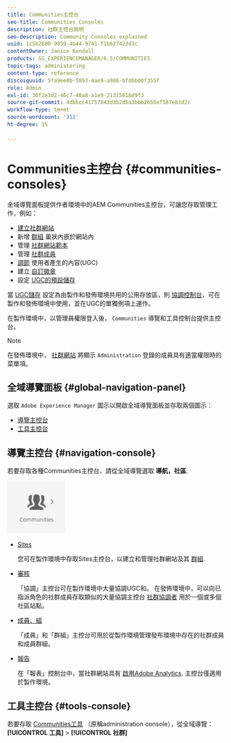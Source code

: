 ```yaml
---
title: Communities主控台
seo-title: Communities Consoles
description: 社群主控台說明
seo-description: Community Consoles explained
uuid: 1c5b2600-9059-4b44-9741-f1b627423d3c
contentOwner: Janice Kendall
products: SG_EXPERIENCEMANAGER/6.5/COMMUNITIES
topic-tags: administering
content-type: reference
discoiquuid: 5fa9ee8b-5893-4ae9-a986-bfdbb00f355f
role: Admin
exl-id: 36f2e3d2-46c7-48a8-a1e9-213f581bd9f3
source-git-commit: 4dbbcc41757843d3b2d5a3bbb2656ef587e83d2c
workflow-type: tm+mt
source-wordcount: '311'
ht-degree: 1%

---
```


# Communities主控台 {#communities-consoles}

全域導覽面板提供作者環境中的AEM Communities主控台，可讓您存取管理工作，例如：

* [建立社群網站](sites-console.md)
* 新增 [群組](groups.md) 巢狀內嵌於網站內
* 管理 [社群網站範本](sites.md)
* 管理 [社群成員](members.md)
* [調節](moderate-ugc.md) 使用者產生的內容(UGC)
* 建立 [自訂徽章](badges.md)
* 設定 [UGC的預設儲存](srp-config.md)

當 [UGC儲存](working-with-srp.md) 設定為由製作和發佈環境共用的公用存放區，則 [協調控制台](moderation.md)，可在製作和發佈環境中使用，並在UGC的單獨例項上運作。

在製作環境中，以管理員權限登入後， `Communities` 導覽和工具控制台提供主控台。

>[!NOTE]
>
>在發佈環境中， [社群網站](sites-console.md) 將顯示 `Administration` 登錄的成員具有適當權限時的菜單項。

## 全域導覽面板 {#global-navigation-panel}

選取 `Adobe Experience Manager` 圖示以開啟全域導覽面板並存取兩個圖示：

* [導覽主控台](#navigation-console)
* [工具主控台](tools.md)

## 導覽主控台 {#navigation-console}

若要存取各種Communities主控台，請從全域導覽選取 **導航，社區**.

![社群](assets/communities.png)

* [Sites](sites-console.md)

   您可在製作環境中存取Sites主控台，以建立和管理社群網站及其 [群組](groups.md).

* [審核](moderation.md)

   「協調」主控台可在製作環境中大量協調UGC和。 在發佈環境中，可以向已指派角色的社群成員存取類似的大量協調主控台 [社群協調者](users.md#publishenvironmentusersandgroups) 用於一個或多個社區站點。

* [成員、組](members.md)

   「成員」和「群組」主控台可用於從製作環境管理發布環境中存在的社群成員和成員群組。

* [報告](reports.md)

   在「報表」控制台中，當社群網站具有 [啟用Adobe Analytics](sites-console.md#analytics). 主控台僅適用於製作環境。

## 工具主控台 {#tools-console}

若要存取 [Communities工具](tools.md) （原稱administration console），從全域導覽： **[!UICONTROL 工具]** > **[!UICONTROL 社群]**
